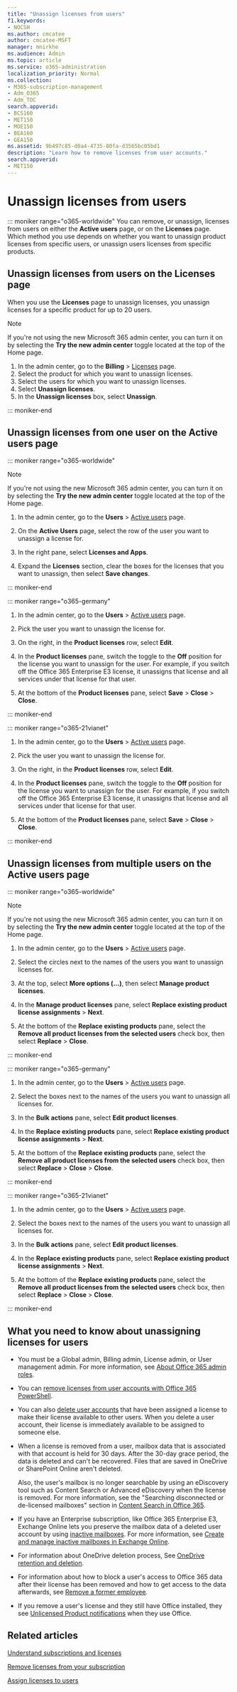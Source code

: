 ```yaml
---
title: "Unassign licenses from users"
f1.keywords:
- NOCSH
ms.author: cmcatee
author: cmcatee-MSFT
manager: mnirkhe
ms.audience: Admin
ms.topic: article
ms.service: o365-administration
localization_priority: Normal
ms.collection: 
- M365-subscription-management
- Adm_O365
- Adm_TOC
search.appverid:
- BCS160
- MET150
- MOE150
- BEA160
- GEA150
ms.assetid: 9b497c85-d0a4-4735-80fa-d3565bc05bd1
description: "Learn how to remove licenses from user accounts."
search.appverid:
- MET150
---
```

<!-- Clone: AgentUniversity\admin\Remove-licenses-users.md -->

# Unassign licenses from users

::: moniker range="o365-worldwide"
You  can remove, or unassign, licenses from users on either the **Active users** page, or on the **Licenses** page. Which method you use depends on whether you want to unassign product licenses from specific users, or unassign users licenses from specific products.

## Unassign licenses from users on the Licenses page

When you use the **Licenses** page to unassign licenses, you unassign licenses for a specific product for up to 20 users. 

> [!NOTE]
> If you're not using the new Microsoft 365 admin center, you can turn it on by selecting the **Try the new admin center** toggle located at the top of the Home page.

1. In the admin center, go to the **Billing** > <a href="https://go.microsoft.com/fwlink/p/?linkid=842264" target="_blank">Licenses</a>  page.
2. Select the product for which you want to unassign licenses.
3. Select the users for which you want to unassign licenses.
4. Select **Unassign licenses**.
5. In the **Unassign licenses** box, select **Unassign**.

::: moniker-end

## Unassign licenses from one user on the Active users page

::: moniker range="o365-worldwide"

> [!NOTE]
> If you're not using the new Microsoft 365 admin center, you can turn it on by selecting the **Try the new admin center** toggle located at the top of the Home page.
  
1. In the admin center, go to the **Users** \> <a href="https://go.microsoft.com/fwlink/p/?linkid=834822" target="_blank">Active users</a> page.

2. On the **Active Users** page, select the row of the user you want to unassign a license for.

3. In the right pane, select **Licenses and Apps**.

4. Expand the **Licenses** section, clear the boxes for the licenses that you want to unassign, then select **Save changes**.

::: moniker-end

::: moniker range="o365-germany"

1. In the admin center, go to the **Users** \> <a href="https://go.microsoft.com/fwlink/p/?linkid=847686" target="_blank">Active users</a> page.

2. Pick the user you want to unassign the license for.

3. On the right, in the **Product licenses** row, select **Edit**.

4. In the **Product licenses** pane, switch the toggle to the **Off** position for the license you want to unassign for the user. For example, if you switch off the Office 365 Enterprise E3 license, it unassigns that license and all services under that license for that user.

5. At the bottom of the **Product licenses** pane, select **Save** \> **Close** \> **Close**.

::: moniker-end

::: moniker range="o365-21vianet"

1. In the admin center, go to the **Users** \> <a href="https://go.microsoft.com/fwlink/p/?linkid=850628" target="_blank">Active users</a> page.

2. Pick the user you want to unassign the license for.

3. On the right, in the **Product licenses** row, select **Edit**.

4. In the **Product licenses** pane, switch the toggle to the **Off** position for the license you want to unassign for the user. For example, if you switch off the Office 365 Enterprise E3 license, it unassigns that license and all services under that license for that user.

5. At the bottom of the **Product licenses** pane, select **Save** \> **Close** \> **Close**.

::: moniker-end

## Unassign licenses from multiple users on the Active users page

::: moniker range="o365-worldwide"

> [!NOTE]
> If you're not using the new Microsoft 365 admin center, you can turn it on by selecting the **Try the new admin center** toggle located at the top of the Home page.

1. In the admin center, go to the **Users** \> <a href="https://go.microsoft.com/fwlink/p/?linkid=834822" target="_blank">Active users</a> page.

2. Select the circles next to the names of the users you want to unassign licenses for.

3. At the top, select **More options (...)**, then select **Manage product licenses**.

4. In the **Manage product licenses** pane, select **Replace existing product license assignments** \> **Next**.

5. At the bottom of the **Replace existing products** pane, select the **Remove all product licenses from the selected users** check box, then select **Replace** \> **Close**.

::: moniker-end

::: moniker range="o365-germany"
  
1. In the admin center, go to the **Users** \> <a href="https://go.microsoft.com/fwlink/p/?linkid=847686" target="_blank">Active users</a> page.

2. Select the boxes next to the names of the users you want to unassign all licenses for.

3. In the **Bulk actions** pane, select **Edit product licenses**.

4. In the **Replace existing products** pane, select **Replace existing product license assignments** \> **Next**.

5. At the bottom of the **Replace existing products** pane, select the **Remove all product licenses from the selected users** check box, then select **Replace** \> **Close** \> **Close**.

::: moniker-end

::: moniker range="o365-21vianet"
  
1. In the admin center, go to the **Users** \> <a href="https://go.microsoft.com/fwlink/p/?linkid=850628" target="_blank">Active users</a> page.

2. Select the boxes next to the names of the users you want to unassign all licenses for.

3. In the **Bulk actions** pane, select **Edit product licenses**.

4. In the **Replace existing products** pane, select **Replace existing product license assignments** \> **Next**.

5. At the bottom of the **Replace existing products** pane, select the **Remove all product licenses from the selected users** check box, then select **Replace** \> **Close** \> **Close**.

::: moniker-end

## What you need to know about unassigning licenses for users

- You must be a Global admin, Billing admin, License admin, or User management admin. For more information, see [About Office 365 admin roles](../add-users/about-admin-roles.md).

- You can [remove licenses from user accounts with Office 365 PowerShell](https://go.microsoft.com/fwlink/p/?linkid=848428).

- You can also [delete user accounts](../add-users/delete-a-user.md) that have been assigned a license to make their license available to other users. When you delete a user account, their license is immediately available to be assigned to someone else.

- When a license is removed from a user, mailbox data that is associated with that  account is held for 30 days. After the 30-day grace period, the data is deleted and can't be recovered. Files that are saved in OneDrive or SharePoint Online aren't deleted.

   Also, the user's mailbox is no longer searchable by using an eDiscovery tool such as Content Search or Advanced eDiscovery when the license is removed. For more information, see the "Searching disconnected or de-licensed mailboxes" section in [Content Search in Office 365](https://docs.microsoft.com/office365/securitycompliance/content-search#searching-disconnected-or-de-licensed-mailboxes).

- If you have an Enterprise subscription, like Office 365 Enterprise E3, Exchange Online lets you preserve the mailbox data of a deleted user account by using [inactive mailboxes](https://docs.microsoft.com/office365/securitycompliance/inactive-mailboxes-in-office-365). For more information, see [Create and manage inactive mailboxes in Exchange Online](https://docs.microsoft.com/office365/securitycompliance/create-and-manage-inactive-mailboxes).

- For information about OneDrive deletion process, See [OneDrive retention and deletion](https://docs.microsoft.com/en-us/onedrive/retention-and-deletion).

- For information about how to block a user's access to Office 365 data after their license has been removed and how to get access to the data afterwards, see [Remove a former employee](../add-users/remove-former-employee.md).

- If you remove a user's license and they still have Office installed, they see [Unlicensed Product notifications](https://support.office.com/article/0d23d3c0-c19c-4b2f-9845-5344fedc4380.aspx) when they use Office.

## Related articles

[Understand subscriptions and licenses](../subscriptions-and-billing/subscriptions-and-licenses.md)

[Remove licenses from your subscription](../subscriptions-and-billing/remove-licenses-from-subscription.md)

[Assign licenses to users](assign-licenses-to-users.md)
